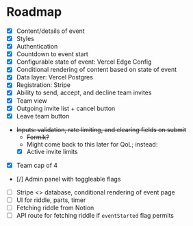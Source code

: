 # Roadmap

- [x] Content/details of event
- [x] Styles
- [x] Authentication
- [x] Countdown to event start
- [x] Configurable state of event: Vercel Edge Config
- [x] Conditional rendering of content based on state of event
- [x] Data layer: Vercel Postgres
- [x] Registration: Stripe
- [x] Ability to send, accept, and decline team invites
- [x] Team view
- [x] Outgoing invite list + cancel button
- [x] Leave team button
- ~~Inputs: validation, rate limiting, and clearing fields on submit~~
  - ~~Formik?~~
  - Might come back to this later for QoL; instead:
  - [x] Active invite limits
- [x] Team cap of 4
- [/] Admin panel with toggleable flags
- [ ] Stripe <> database, conditional rendering of event page
- [ ] UI for riddle, parts, timer
- [ ] Fetching riddle from Notion
- [ ] API route for fetching riddle if `eventStarted` flag permits
